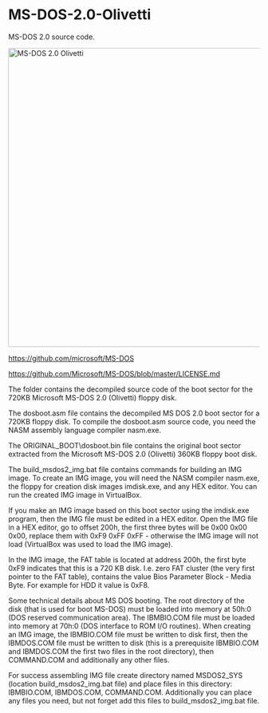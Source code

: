 # MS-DOS-2.0-Olivetti

MS-DOS 2.0 source code.

<img src="https://github.com/kurlyak/MS-DOS-2.0/blob/main/pics/MS-DOS-2.0-Olivetti.png" alt="MS-DOS 2.0 Olivetti" width=600 />

https://github.com/microsoft/MS-DOS

https://github.com/Microsoft/MS-DOS/blob/master/LICENSE.md

The folder contains the decompiled source code of the boot sector for the 720KB Microsoft MS-DOS 2.0 (Olivetti) floppy disk.

The dosboot.asm file contains the decompiled MS DOS 2.0 boot sector for a 720KB floppy disk. To compile the dosboot.asm source code, you need the NASM assembly language compiler nasm.exe.

The ORIGINAL_BOOT\dosboot.bin file contains the original boot sector extracted from the Microsoft MS-DOS 2.0 (Olivetti) 360KB floppy boot disk.

The build_msdos2_img.bat file contains commands for building an IMG image. To create an IMG image, you will need the NASM compiler nasm.exe, the floppy for creation disk images imdisk.exe, and any HEX editor. You can run the created IMG image in VirtualBox.

If you make an IMG image based on this boot sector using the imdisk.exe program, then the IMG file must be edited in a HEX editor. Open the IMG file in a HEX editor, go to offset 200h, the first three bytes will be 0x00 0x00 0x00, replace them with 0xF9 0xFF 0xFF - otherwise the IMG image will not load (VirtualBox was used to load the IMG image).

In the IMG image, the FAT table is located at address 200h, the first byte 0xF9 indicates that this is a 720 KB disk. I.e. zero FAT cluster (the very first pointer to the FAT table), contains the value Bios Parameter Block - Media Byte. For example for HDD it value is 0xF8.

Some technical details about MS DOS booting. The root directory of the disk (that is used for boot MS-DOS) must be loaded into memory at 50h:0 (DOS reserved communication area). The IBMBIO.COM file must be loaded into memory at 70h:0 (DOS interface to ROM I/O routines). When creating an IMG image, the IBMBIO.COM file must be written to disk first, then the IBMDOS.COM file must be written to disk (this is a prerequisite IBMBIO.COM and IBMDOS.COM the first two files in the root directory), then COMMAND.COM and additionally any other files.

For success assembling IMG file create directory named MSDOS2_SYS (location build_msdos2_img.bat file) and place files in this directory: IBMBIO.COM, IBMDOS.COM,  COMMAND.COM. Additionally you can place any files you need, but not forget add this files to build_msdos2_img.bat file.